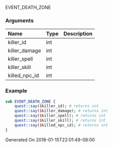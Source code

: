 EVENT_DEATH_ZONE
### Arguments
**Name**|**Type**|**Description**
:-----|:-----|:-----
killer_id|int|
killer_damage|int|
killer_spell|int|
killer_skill|int|
killed_npc_id|int|
### Example
```perl
sub EVENT_DEATH_ZONE {
	quest::say($killer_id); # returns int
	quest::say($killer_damage); # returns int
	quest::say($killer_spell); # returns int
	quest::say($killer_skill); # returns int
	quest::say($killed_npc_id); # returns int
}
```

Generated On 2018-01-15T22:01:49-08:00